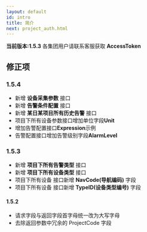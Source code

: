 ```yaml
---
layout: default
id: intro
title: 简介
next: project_auth.html
---
```


**当前版本:1.5.3** 
各集团用户请联系客服获取 **AccessToken**

## 修正项
### 1.5.4
* 新增 **设备采集参数** 接口
* 新增 **告警条件配置** 接口 
* 新增 **某日某项目所有历史告警** 接口
* 项目下所有设备参数接口增加单位字段**Unit**
* 增加告警配置接口**Expression**示例
* 告警配置接口增加告警级别字段**AlarmLevel**

### 1.5.3
* 新增 **项目下所有告警类型** 接口
* 新增 **项目下所有设备类型** 接口
* 项目下所有设备 接口新增 **NavCode(导航编码)** 字段
* 项目下所有设备 接口新增 **TypeID(设备类型编号)** 字段


#### 1.5.2
* 请求字段与返回字段首字母统一改为大写字母
* 去除返回参数中冗余的 ProjectCode 字段